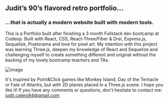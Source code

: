 ## Judit’s 90’s flavored retro portfolio...
### ...that is actually a modern website built with modern tools.

This is a Portfolio built after finishing a 3 month Fullstack dev bootcamp at Codeop. Built with React, CSS, React-Three/Fiber & Drei, Express.js, Sequelize, Pixelorama and love for pixel art. My intention with this project was learning Three.js, deepen my knowledge of React and Sequelize and challenging myself to create something different and original without the backing of my lovely bootcamp teachers and TAs.

![image](https://github.com/juditk84/Judit_Retro_Portfolio/assets/131674854/0880510d-0902-4198-82f5-905e879bcf10)

It's inspired by Point&Click games like Monkey Island, Day of the Tentacle or Fate of Atlantis, but with 2D planes placed in a Three.js scene. I hope you like it! If you have any comments or questions, don't hesitate to contact me: judit.calero84@gmail.com
